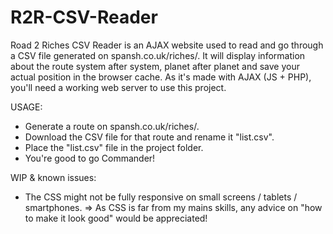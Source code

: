 # R2R-CSV-Reader

Road 2 Riches CSV Reader is an AJAX website used to read and go through a CSV file generated on spansh.co.uk/riches/.
It will display information about the route system after system, planet after planet and save your actual position in the browser cache.
As it's made with AJAX (JS + PHP), you'll need a working web server to use this project.

USAGE:
- Generate a route on spansh.co.uk/riches/.
- Download the CSV file for that route and rename it "list.csv".
- Place the "list.csv" file in the project folder.
- You're good to go Commander!

WIP & known issues:
- The CSS might not be fully responsive on small screens / tablets / smartphones.
=> As CSS is far from my mains skills, any advice on "how to make it look good" would be appreciated! 

